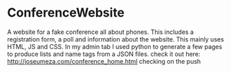 # ConferenceWebsite
A website for a fake conference all about phones. This includes a registration form, a poll and information about the website. This mainly uses HTML, JS and CSS. In my admin tab I used python to generate a few pages to produce lists and name tags from a JSON files.
check it out here: http://joseumeza.com/conference_home.html
checking on the push

